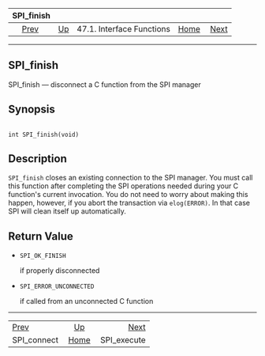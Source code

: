 <!--?xml version="1.0" encoding="UTF-8" standalone="no"?-->

|                 SPI\_finish                 |                                                      |                           |                                                       |                                             |
| :-----------------------------------------: | :--------------------------------------------------- | :-----------------------: | ----------------------------------------------------: | ------------------------------------------: |
| [Prev](spi-spi-connect.html "SPI_connect")  | [Up](spi-interface.html "47.1. Interface Functions") | 47.1. Interface Functions | [Home](index.html "PostgreSQL 17devel Documentation") |  [Next](spi-spi-execute.html "SPI_execute") |

***



## SPI\_finish

SPI\_finish — disconnect a C function from the SPI manager

## Synopsis

```

int SPI_finish(void)
```

## Description

`SPI_finish` closes an existing connection to the SPI manager. You must call this function after completing the SPI operations needed during your C function's current invocation. You do not need to worry about making this happen, however, if you abort the transaction via `elog(ERROR)`. In that case SPI will clean itself up automatically.

## Return Value

*   `SPI_OK_FINISH`

    if properly disconnected

*   `SPI_ERROR_UNCONNECTED`

    if called from an unconnected C function

***

|                                             |                                                       |                                             |
| :------------------------------------------ | :---------------------------------------------------: | ------------------------------------------: |
| [Prev](spi-spi-connect.html "SPI_connect")  |  [Up](spi-interface.html "47.1. Interface Functions") |  [Next](spi-spi-execute.html "SPI_execute") |
| SPI\_connect                                | [Home](index.html "PostgreSQL 17devel Documentation") |                                SPI\_execute |
